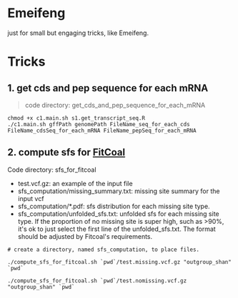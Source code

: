 # Emeifeng
just for small but engaging tricks, like Emeifeng.

# Tricks
## 1. get cds and pep sequence for each mRNA
> code directory: get_cds_and_pep_sequence_for_each_mRNA


```
chmod +x c1.main.sh s1.get_transcript_seq.R
./c1.main.sh gffPath genomePath FileName_seq_for_each_cds FileName_cdsSeq_for_each_mRNA FileName_pepSeq_for_each_mRNA
```
## 2. compute sfs for [FitCoal](https://www.science.org/doi/10.1126/science.abq7487)
Code directory: sfs_for_fitcoal

- test.vcf.gz: an example of the input file
- sfs_computation/missing_summary.txt: missing site summary for the input vcf
- sfs_computation/*.pdf: sfs distribution for each missing site type.
- sfs_computation/unfolded_sfs.txt: unfolded sfs for each missing site type. If the proportion of no missing site is super high, such as >90%, it's ok to just select the first line of the unfolded_sfs.txt. The format should be adjusted by Fitcoal's requirements.
  
```
# create a directory, named sfs_computation, to place files.

./compute_sfs_for_fitcoal.sh `pwd`/test.missing.vcf.gz "outgroup_shan" `pwd`

./compute_sfs_for_fitcoal.sh `pwd`/test.nomissing.vcf.gz "outgroup_shan" `pwd`
```
